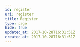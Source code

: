 ```yaml
---
id: register
uri: register
title: Register
type: page
hide: true
updated_at: 2017-10-28T16:31:51Z
created_at: 2017-10-28T16:31:51Z
---
```


